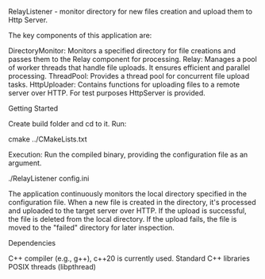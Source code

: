 RelayListener - monitor directory for new files creation and upload them to Http Server.

The key components of this application are:

DirectoryMonitor: Monitors a specified directory for file creations and passes them to the Relay component for processing.
Relay: Manages a pool of worker threads that handle file uploads. It ensures efficient and parallel processing.
ThreadPool: Provides a thread pool for concurrent file upload tasks.
HttpUploader: Contains functions for uploading files to a remote server over HTTP.
For test purposes HttpServer is provided.

Getting Started

Create build folder and cd to it. Run:

cmake ../CMakeLists.txt 

Execution: Run the compiled binary, providing the configuration file as an argument.

./RelayListener config.ini

The application continuously monitors the local directory specified in the configuration file.
When a new file is created in the directory, it's processed and uploaded to the target server over HTTP.
If the upload is successful, the file is deleted from the local directory.
If the upload fails, the file is moved to the "failed" directory for later inspection.

Dependencies

C++ compiler (e.g., g++), c++20 is currently used. 
Standard C++ libraries
POSIX threads (libpthread)
